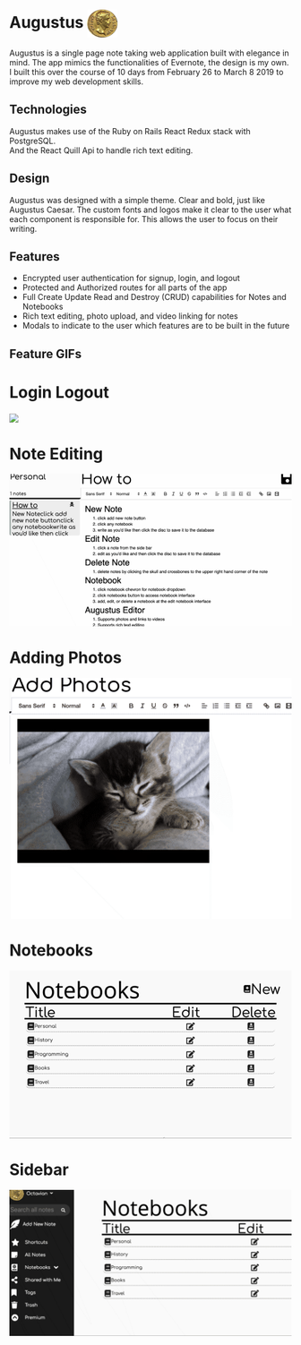 Augustus <img src="https://github.com/zkevinbai/Augustus/blob/master/app/assets/images/Favicon.png" alt="Augustus Logo" align="center" height="50px" />
======

Augustus is a single page note taking web application built with elegance in mind.
The app mimics the functionalities of Evernote, the design is my own.  
I built this over the course of 10 days from February 26 to March 8 2019 to improve my web development skills.

Technologies
---
Augustus makes use of the Ruby on Rails React Redux stack with PostgreSQL.  
And the React Quill Api to handle rich text editing.  

Design
---
Augustus was designed with a simple theme.  Clear and bold, just like Augustus Caesar.
The custom fonts and logos make it clear to the user what each component is responsible for.
This allows the user to focus on their writing. 

Features
---
* Encrypted user authentication for signup, login, and logout
* Protected and Authorized routes for all parts of the app
* Full Create Update Read and Destroy (CRUD) capabilities for Notes and Notebooks 
* Rich text editing, photo upload, and video linking for notes
* Modals to indicate to the user which features are to be built in the future


Feature GIFs
---
# Login Logout
<img src="https://github.com/zkevinbai/Augustus/blob/master/public/gifs/DemoLogin.gif" align="center"/>

# Note Editing
<img src="https://github.com/zkevinbai/Augustus/blob/master/public/gifs/NoteEditing.gif" align="center"/>

# Adding Photos
<img src="https://github.com/zkevinbai/Augustus/blob/master/public/gifs/AddPhotos.gif" align="center"/>

# Notebooks
<img src="https://github.com/zkevinbai/Augustus/blob/master/public/gifs/Notebooks.gif" align="center"/>

# Sidebar
<img src="https://github.com/zkevinbai/Augustus/blob/master/public/gifs/SideBar.gif" align="center"/>

